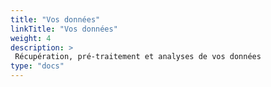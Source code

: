 ```yaml
---
title: "Vos données"
linkTitle: "Vos données"
weight: 4
description: >
 Récupération, pré-traitement et analyses de vos données
type: "docs"  
---
```

